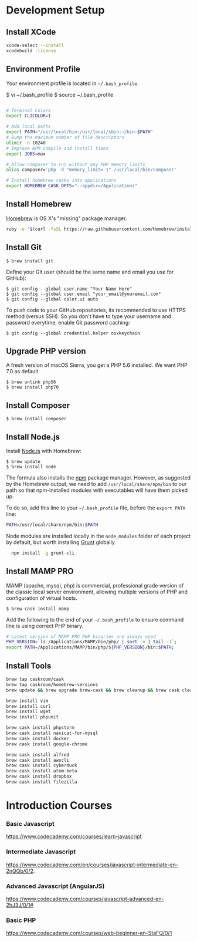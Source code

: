 # Development Setup #

## Install XCode

```bash
xcode-select --install
xcodebuild -license
```
## Environment Profile

Your environment profile is located in `~/.bash_profile`. 

$ vi ~/.bash_profile
$ source ~/.bash_profile

```bash

# Terminal Colors
export CLICOLOR=1

# Add local paths
export PATH="/usr/local/bin:/usr/local/sbin:~/bin:$PATH"
# Bump the maximum number of file descriptors
ulimit -n 10240
# Improve NPM compile and install times
export JOBS=max

# Allow composer to run without any PHP memory limits
alias composer='php -d "memory_limit=-1" /usr/local/bin/composer'

# Install homebrew casks into applications
export HOMEBREW_CASK_OPTS="--appdir=/Applications"
```

## Install Homebrew
[Homebrew](http://brew.sh/) is OS X's "missing" package manager.

```bash
ruby -e "$(curl -fsSL https://raw.githubusercontent.com/Homebrew/install/master/install)" < /dev/null 2> /dev/null ; brew install caskroom/cask/brew-cask 2> /dev/null
```

## Install Git

    $ brew install git

Define your Git user (should be the same name and email you use for GitHub):

    $ git config --global user.name "Your Name Here"
    $ git config --global user.email "your_email@youremail.com"
    $ git config --global color.ui auto

To push code to your GitHub repositories, its recommended to use HTTPS method (versus SSH). So you don't have to type your username and password everytime, enable Git password caching:


    $ git config --global credential.helper osxkeychain

## Upgrade PHP version
    
   A fresh version of macOS Sierra, you get a PHP 5.6 installed. We want PHP 7.0 as default

    $ brew unlink php56 
    $ brew install php70

## Install Composer

    $ brew install composer

## Install Node.js

Install [Node.js](http://nodejs.org/) with Homebrew:

    $ brew update
    $ brew install node
    
The formula also installs the [npm](https://npmjs.org/) package manager. However, as suggested by the Homebrew output, we need to add `/usr/local/share/npm/bin` to our path so that npm-installed modules with executables will have them picked up.

To do so, add this line to your `~/.bash_profile` file, before the `export PATH` line:

```bash
PATH=/usr/local/share/npm/bin:$PATH
```

Node modules are installed locally in the `node_modules` folder of each project by default, but worth installing [Grunt](http://gruntjs.com/) globally

```bash
  npm install -g grunt-cli
```   

## Install MAMP PRO

MAMP (apache, mysql, php) is commercial, professional grade version of the classic local server environment, allowing multiple versions of PHP and configuration of virtual hosts.

    $ brew cask install mamp
    
Add the following to the end of your ``~/.bash_profile`` to ensure command line is using correct PHP binary.

```bash
# Latest version of MAMP PRO PHP binaries are always used
PHP_VERSION=`ls /Applications/MAMP/bin/php/ | sort -n | tail -1`;
export PATH=/Applications/MAMP/bin/php/${PHP_VERSION}/bin:$PATH;
```
    
## Install Tools

```bash
brew tap caskroom/cask
brew tap caskroom/homebrew-versions
brew update && brew upgrade brew-cask && brew cleanup && brew cask cleanup

brew install vim
brew install curl
brew install wget
brew install phpunit

brew cask install phpstorm
brew cask install navicat-for-mysql
brew cask install docker
brew cask install google-chrome

brew cask install alfred
brew cask install awscli
brew cask install cyberduck
brew cask install atom-beta
brew cask install dropbox
brew cask install filezilla
```

# Introduction Courses

### Basic Javascript
https://www.codecademy.com/courses/learn-javascript

### Intermediate Javascript
https://www.codecademy.com/en/courses/javascript-intermediate-en-2nQQb/0/2.

### Advanced Javascript (AngularJS)
https://www.codecademy.com/courses/javascript-advanced-en-2hJ3J/0/1#

### Basic PHP
https://www.codecademy.com/courses/web-beginner-en-StaFQ/0/1


